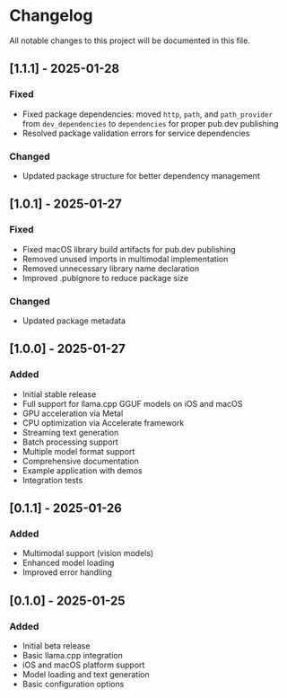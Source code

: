 # Changelog

All notable changes to this project will be documented in this file.

## [1.1.1] - 2025-01-28

### Fixed
- Fixed package dependencies: moved `http`, `path`, and `path_provider` from `dev_dependencies` to `dependencies` for proper pub.dev publishing
- Resolved package validation errors for service dependencies

### Changed
- Updated package structure for better dependency management

## [1.0.1] - 2025-01-27

### Fixed
- Fixed macOS library build artifacts for pub.dev publishing
- Removed unused imports in multimodal implementation
- Removed unnecessary library name declaration
- Improved .pubignore to reduce package size

### Changed
- Updated package metadata

## [1.0.0] - 2025-01-27

### Added
- Initial stable release
- Full support for llama.cpp GGUF models on iOS and macOS
- GPU acceleration via Metal
- CPU optimization via Accelerate framework
- Streaming text generation
- Batch processing support
- Multiple model format support
- Comprehensive documentation
- Example application with demos
- Integration tests

## [0.1.1] - 2025-01-26

### Added
- Multimodal support (vision models)
- Enhanced model loading
- Improved error handling

## [0.1.0] - 2025-01-25

### Added
- Initial beta release
- Basic llama.cpp integration
- iOS and macOS platform support
- Model loading and text generation
- Basic configuration options

